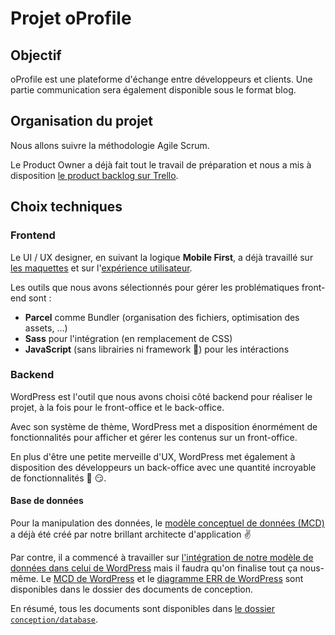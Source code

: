 # Projet oProfile

## Objectif

oProfile est une plateforme d'échange entre développeurs et clients. Une partie communication sera également disponible sous le format blog.

## Organisation du projet

Nous allons suivre la méthodologie Agile Scrum.

Le Product Owner a déjà fait tout le travail de préparation et nous a mis à disposition [le product backlog sur Trello](https://trello.com/invite/b/ejedYKQy/d17565a37752276e9a0239f91cd94e34/oprofile).

## Choix techniques

### Frontend

Le UI / UX designer, en suivant la logique **Mobile First**, a déjà travaillé sur [les maquettes](./conception/integration/ui/README.md) et sur l'[expérience utilisateur](./conception/integration/ux/README.md).

Les outils que nous avons sélectionnés pour gérer les problématiques front-end sont :

- **Parcel** comme Bundler (organisation des fichiers, optimisation des assets, &hellip;)
- **Sass** pour l'intégration (en remplacement de CSS)
- **JavaScript** (sans librairies ni framework :muscle:) pour les intéractions

### Backend

WordPress est l'outil que nous avons choisi côté backend pour réaliser le projet, à la fois pour le front-office et le back-office.

Avec son système de thème, WordPress met a disposition énormément de fonctionnalités pour afficher et gérer les contenus sur un front-office.

En plus d'être une petite merveille d'UX, WordPress met également à disposition des développeurs un back-office avec une quantité incroyable de fonctionnalités :tada: :smirk:.

#### Base de données

Pour la manipulation des données, le [modèle conceptuel de données (MCD)](./conception/database/oprofile-mcd.svg) a déjà été créé par notre brillant architecte d'application :v:

Par contre, il a commencé à travailler sur [l'intégration de notre modèle de données dans celui de WordPress](./conception/database/README.md) mais il faudra qu'on finalise tout ça nous-même. Le [MCD de WordPress](./conception/database/wordpress-mcd.svg) et le [diagramme ERR de WordPress](./conception/database/wordpress-eer.png) sont disponibles dans le dossier des documents de conception.

En résumé, tous les documents sont disponibles dans [le dossier `conception/database`](./conception/database).
